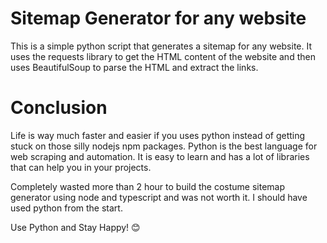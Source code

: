 # Sitemap Generator for any website
This is a simple python script that generates a sitemap for any website. It uses the requests library to get the HTML content of the website and then uses BeautifulSoup to parse the HTML and extract the links.


# Conclusion

Life is way much faster and easier if you uses python instead of getting stuck on those silly nodejs npm packages. Python is the best language for web scraping and automation. It is easy to learn and has a lot of libraries that can help you in your projects.

Completely wasted more than 2 hour to build the costume sitemap generator using node and typescript and was not worth it. I should have used python from the start.


Use Python and Stay Happy! 😊